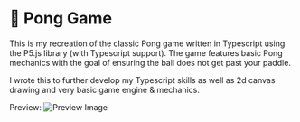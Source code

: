 # 🏓 Pong Game
This is my recreation of the classic Pong game written in Typescript using the P5.js library (with Typescript support). The game features basic Pong mechanics with the goal of ensuring the ball does not get past your paddle.

I wrote this to further develop my Typescript skills as well as 2d canvas drawing and very basic game engine & mechanics.

Preview:
![Preview Image](https://github.com/Charlie-Hill/Pong-Game---Typescript-P5.js/assets/30829462/04be9420-4570-470f-87a5-bc6e63f271f4)
